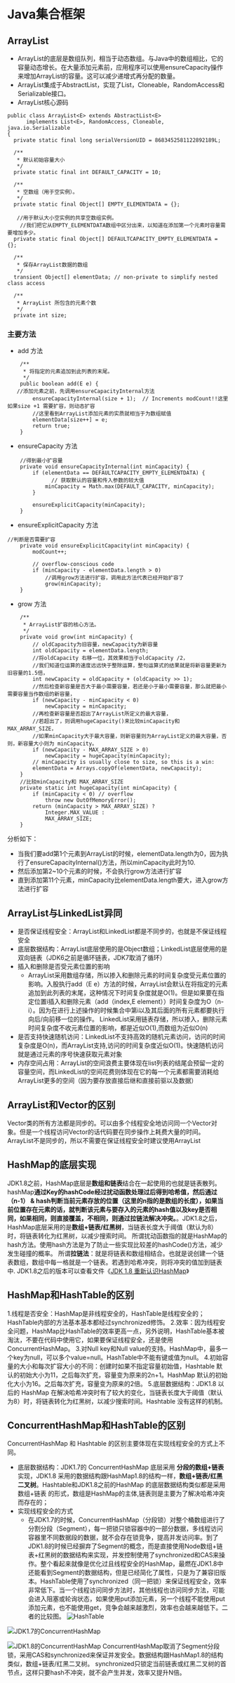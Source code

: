 # Java集合框架
## ArrayList
  * ArrayList的底层是数组队列，相当于动态数组。与Java中的数组相比，它的容量动态增长。在大量添加元素前，应用程序可以使用ensureCapacity操作来增加ArrayList的容量。这可以减少递增式再分配的数量。
  * ArrayList集成于AbstractList，实现了List，Cloneable，RandomAccess和Serializable接口。
  * ArrayList核心源码
  ```
  public class ArrayList<E> extends AbstractList<E>
        implements List<E>, RandomAccess, Cloneable, java.io.Serializable
{
    private static final long serialVersionUID = 8683452581122892189L;

    /**
     * 默认初始容量大小
     */
    private static final int DEFAULT_CAPACITY = 10;

    /**
     * 空数组（用于空实例）。
     */
    private static final Object[] EMPTY_ELEMENTDATA = {};

     //用于默认大小空实例的共享空数组实例。
      //我们把它从EMPTY_ELEMENTDATA数组中区分出来，以知道在添加第一个元素时容量需要增加多少。
    private static final Object[] DEFAULTCAPACITY_EMPTY_ELEMENTDATA = {};

    /**
     * 保存ArrayList数据的数组
     */
    transient Object[] elementData; // non-private to simplify nested class access

    /**
     * ArrayList 所包含的元素个数
     */
    private int size;

  ```

### 主要方法
+ add 方法
```
    /**
     * 将指定的元素追加到此列表的末尾。 
     */
    public boolean add(E e) {
   //添加元素之前，先调用ensureCapacityInternal方法
        ensureCapacityInternal(size + 1);  // Increments modCount!!这里如果size +1 需要扩容，则动态扩容
        //这里看到ArrayList添加元素的实质就相当于为数组赋值
        elementData[size++] = e;
        return true;
    }
```
+ ensureCapacity 方法
```
    //得到最小扩容量
    private void ensureCapacityInternal(int minCapacity) {
        if (elementData == DEFAULTCAPACITY_EMPTY_ELEMENTDATA) {
              // 获取默认的容量和传入参数的较大值
            minCapacity = Math.max(DEFAULT_CAPACITY, minCapacity);
        }

        ensureExplicitCapacity(minCapacity);
    }
```
+ ensureExplicitCapacity 方法
```
//判断是否需要扩容
    private void ensureExplicitCapacity(int minCapacity) {
        modCount++;

        // overflow-conscious code
        if (minCapacity - elementData.length > 0)
            //调用grow方法进行扩容，调用此方法代表已经开始扩容了
            grow(minCapacity);
    }
```
+ grow 方法
```
    /**
     * ArrayList扩容的核心方法。
     */
    private void grow(int minCapacity) {
        // oldCapacity为旧容量，newCapacity为新容量
        int oldCapacity = elementData.length;
        //将oldCapacity 右移一位，其效果相当于oldCapacity /2，
        //我们知道位运算的速度远远快于整除运算，整句运算式的结果就是将新容量更新为旧容量的1.5倍，
        int newCapacity = oldCapacity + (oldCapacity >> 1);
        //然后检查新容量是否大于最小需要容量，若还是小于最小需要容量，那么就把最小需要容量当作数组的新容量，
        if (newCapacity - minCapacity < 0)
            newCapacity = minCapacity;
        //再检查新容量是否超出了ArrayList所定义的最大容量，
        //若超出了，则调用hugeCapacity()来比较minCapacity和 MAX_ARRAY_SIZE，
        //如果minCapacity大于最大容量，则新容量则为ArrayList定义的最大容量，否则，新容量大小则为 minCapacity。 
        if (newCapacity - MAX_ARRAY_SIZE > 0)
            newCapacity = hugeCapacity(minCapacity);
        // minCapacity is usually close to size, so this is a win:
        elementData = Arrays.copyOf(elementData, newCapacity);
    }
    //比较minCapacity和 MAX_ARRAY_SIZE
    private static int hugeCapacity(int minCapacity) {
        if (minCapacity < 0) // overflow
            throw new OutOfMemoryError();
        return (minCapacity > MAX_ARRAY_SIZE) ?
            Integer.MAX_VALUE :
            MAX_ARRAY_SIZE;
    }
```

分析如下：
+ 当我们要add第1个元素到ArrayList的时候，elementData.length为0，因为执行了ensureCapacityInternal()方法，所以minCapacity此时为10.
+ 然后添加第2~10个元素的时候，不会执行grow方法进行扩容
+ 直到添加第11个元素，minCapacity比elementData.length要大，进入grow方法进行扩容

## ArrayList与LinkedList异同
+ 是否保证线程安全：ArrayList和LinkedList都是不同步的，也就是不保证线程安全
+ 底层数据结构：ArrayList底层使用的是Object数组；LinkedList底层使用的是双向链表（JDK6之前是循环链表，JDK7取消了循环）
+ 插入和删除是否受元素位置的影响
  * ArrayList采用数组存储，所以掺入和删除元素的时间复杂度受元素位置的影响。入股执行add（E e）方法的时候，ArrayList会默认在将指定的元素追加到此列表的末尾，这种情况下时间复杂度就是O(1)。但是如果要在指定位置i插入和删除元素（add（index,E  element））时间复杂度为O（n-i）。因为在进行上述操作的时候集合中第i以及其后面的所有元素都要执行向后/向前移一位的操作。
  LinkedList采用链表存储，所以掺入，删除元素时间复杂度不收元素位置的影响，都是近似O(1),而数组为近似O(n)
+ 是否支持快速随机访问：LinkedList不支持高效的随机元素访问，访问的时间复杂度是O(n)，而ArrayList支持,访问的时间复杂度近似O(1)。快速随机访问就是通过元素的序号快速获取元素对象
+ 内存空间占用：ArrayList的空间浪费主要体现在list列表的结尾会预留一定的容量空间，而LinkedList的空间花费则体现在它的每一个元素都需要消耗给ArrayList更多的空间（因为要存放直接后继和直接前驱以及数据）

## ArrayList和Vector的区别
Vector类的所有方法都是同步的。可以由多个线程安全地访问同一个Vector对象。但是一个线程访问Vector的话代码要在同步操作上耗费大量的时间。
ArrayList不是同步的，所以不需要在保证线程安全时建议使用ArrayList

## HashMap的底层实现
JDK1.8之前，HashMap底层是**数组和链表**结合在一起使用的也就是链表散列。hashMap**通过Key的hashCode经过扰动函数处理过后得到哈希值，然后通过（n-1） & hash判断当前元素存放的位置（这里的n指的是数组的长度），如果当前位置存在元素的话，就判断该元素与要存入的元素的hash值以及key是否相同，如果相同，则直接覆盖，不相同，则通过拉链法解决冲突。**。JDK1.8之后，HashMap底层采用的是**数组+链表/红黑树**，当链表长度大于阈值（默认为8）时，将链表转化为红黑树，以减少搜索时间。
所谓扰动函数指的就是HashMap的hash方法。使用hash方法是为了防止一些实现比较差的hashCode()方法，减少发生碰撞的概率。
所谓**拉链法**：就是将链表和数组相结合。也就是说创建一个链表数组，数组中每一格就是一个链表。若遇到哈希冲突，则将冲突的值加到链表中.
JDK1.8之后的版本可以查看文件《[JDK 1.8 重新认识HashMap](https://github.com/kuchensheng/java-knowledge-mapping/blob/master/JDK%201.8%20%E9%87%8D%E6%96%B0%E8%AE%A4%E8%AF%86HashMap.md)》
## HashMap和HashTable的区别
1.线程是否安全：HashMap是非线程安全的，HashTable是线程安全的；HashTable内部的方法基本基本都经过synchronized修饰。
2.效率：因为线程安全问题，HashMap比HashTable的效率更高一点，另外说明，HashTable基本被淘汰，不要在代码中使用它，如果要保证线程安全，还是使用ConcurrentHashMap。
3.对Null key和Null value的支持。HashMap中，最多一个key为null，可以多个value=null。HashTable中不能有键或值为null。
4.初始容量的大小和每次扩容大小的不同：创建时如果不指定容量初始值，Hashtable 默认的初始大小为11，之后每次扩充，容量变为原来的2n+1。HashMap 默认的初始化大小为16。之后每次扩充，容量变为原来的2倍。
5.底层数据结构：JDK1.8 以后的 HashMap 在解决哈希冲突时有了较大的变化，当链表长度大于阈值（默认为8）时，将链表转化为红黑树，以减少搜索时间。Hashtable 没有这样的机制。

## ConcurrentHashMap和HashTable的区别
ConcurrentHashMap 和 Hashtable 的区别主要体现在实现线程安全的方式上不同。
+ 底层数据结构：JDK1.7的 ConcurrentHashMap 底层采用 **分段的数组+链表**实现，JDK1.8 采用的数据结构跟HashMap1.8的结构一样，**数组+链表/红黑二叉树**。Hashtable和JDK1.8之前的HashMap 的底层数据结构类似都是采用数组+链表 的形式，数组是HashMap的主体,链表则是主要为了解决哈希冲突而存在的；
+ 实现线程安全的方式
  * 在JDK1.7的时候，ConcurrentHashMap（分段锁）对整个桶数组进行了分割分段（Segment），每一把锁只锁容器中的一部分数据，多线程访问容器里不同数据段的数据，就不会存在锁竞争，提高并发访问率。到了JDK1.8的时候已经摒弃了Segment的概念，而是直接使用Node数组+链表+红黑树的数据结构来实现，并发控制使用了synchronized和CAS来操作。整个看起来就像是优化过且线程安全的HashMap，最燃在JDK1.8中还能看到Segment的数据结构，但是已经简化了属性，只是为了兼容旧版本。HashTable使用了synchronized（同一把锁）来保证线程安全，效率非常低下。当一个线程访问同步方法时，其他线程也访问同步方法，可能会进入阻塞或轮询状态，如果使用put添加元素，另一个线程不能使用put添加元素，也不能使用get，竞争会越来越激烈，效率也会越来越低下。二者的比较图。
![HashTable](https://camo.githubusercontent.com/b8e66016373bb109e923205857aeee9689baac9e/687474703a2f2f6d792d626c6f672d746f2d7573652e6f73732d636e2d6265696a696e672e616c6979756e63732e636f6d2f31382d382d32322f35303635363638312e6a7067)

![JDK1.7的ConcurrentHashMap](https://camo.githubusercontent.com/443af05b6be6ed09e50c78a1dca39bf75acb106d/687474703a2f2f6d792d626c6f672d746f2d7573652e6f73732d636e2d6265696a696e672e616c6979756e63732e636f6d2f31382d382d32322f33333132303438382e6a7067)

![JDK1.8的ConcurrentHashMap](https://camo.githubusercontent.com/2d779bf515db75b5bf364c4f23c31268330a865e/687474703a2f2f6d792d626c6f672d746f2d7573652e6f73732d636e2d6265696a696e672e616c6979756e63732e636f6d2f31382d382d32322f39373733393232302e6a7067)
ConcurrentHashMap取消了Segment分段锁，采用CAS和synchronized来保证并发安全。数据结构跟HashMap1.8的结构类似，数组+链表/红黑二叉树。
synchronized只锁定当前链表或红黑二叉树的首节点，这样只要hash不冲突，就不会产生并发，效率又提升N倍。